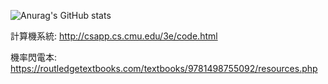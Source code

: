 ![Anurag's GitHub stats](https://github-readme-stats.vercel.app/api?username=anuraghazra&theme=dark&show_icons=true) 

計算機系統: http://csapp.cs.cmu.edu/3e/code.html

機率閃電本: https://routledgetextbooks.com/textbooks/9781498755092/resources.php






